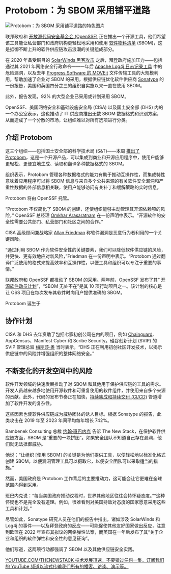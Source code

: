 # Protobom：为 SBOM 采用铺平道路

![Protobom：为 SBOM 采用铺平道路的特色图片](https://cdn.thenewstack.io/media/2024/04/36d606ce-lili-popper-lu15z1m_kfm-unsplash-1-1024x575.jpg)

联邦政府和 [开放源代码安全基金会 (OpenSSF)](https://openssf.org/) 正在推出一个开源工具，他们希望该工具能让私营部门和政府机构更轻松地采用和使用 [软件物料清单](https://thenewstack.io/one-click-sbom-for-your-kubernetes-clusters-with-palette/) (SBOM)，这是抵御不断上升的软件供应链攻击浪潮的关键组成部分。

在 2020 年备受瞩目的 [SolarWinds 黑客攻击](https://thenewstack.io/lessons-learned-from-2021-software-supply-chain-attacks/) 之后，拜登政府施加压力——包括通过其 2021 年网络安全行政命令——一年后 [Apache Log4j 日志记录工具](https://thenewstack.io/log4j-why-organizations-are-failing-to-remediate-this-risk/) 中的危险漏洞，以及去年 [Progress Software 的 MOVEit](https://www.cybersecuritydive.com/news/progress-software-moveit-meltdown/703659/) 文件传输工具的大规模利用，帮助加速了企业对 SBOM 的采用，根据供应链优化软件供应商 [Sonatype](https://www.sonatype.com/resources/white-paper-2023-sbom-survey-report) 的一份报告，美国和英国四分之三的组织自实施以来一直在使用 SBOM。

此外，报告发现，92% 的大型企业已采用或计划采用 SBOM。

OpenSSF、美国网络安全和基础设施安全局 (CISA) 以及国土安全部 (DHS) 内的一个办公室表示，这也推动了 IT 供应商推出无数 SBOM 数据格式和识别方案，从而造成了一个分散的市场，让组织难以对所有选项进行分类。

## 介绍 Protobom

这三个组织——包括国土安全部的科学技术局 (S&T)——本周 [推出了 Protobom](https://openssf.org/press-release/2024/04/16/cisa-dhs-st-and-openssf-announce-global-launch-of-software-supply-chain-open-source-project/)，这是一个开源产品，可以集成到商业和开源应用程序中，使用户能够更轻松、更便宜地生成、读取和翻译多种数据格式的 SBOM。

组织表示，Protobom 管理各种数据格式的能力有助于推动互操作性，而集成特性意味着应用程序可以将 SBOM 信息与来自多个公共来源的有关软件安全漏洞和严重性数据的外部信息相关联，使用户能够访问有关补丁和缓解策略的实时信息。

Protobom 将由 OpenSSF 托管。

“Protobom 不仅简化了 SBOM 的创建，还使组织能够主动管理其开源依赖项的风险，” OpenSSF 总经理 [Omkhar Arasaratnam](https://www.linkedin.com/in/omkhar/) 在一份声明中表示。“开源软件的安全性需要公共部门、私营部门和社区之间的合作。”

CISA 高级顾问兼战略家 [Allan Friedman](https://www.linkedin.com/in/allanafriedman/) 称软件漏洞是恶意行为者利用的一个关键风险。

“通过利用 SBOM 作为软件安全性的关键要素，我们可以降低软件供应链的风险，并更快、更有效地应对新风险，”Friedman 在一份声明中表示。“Protobom 通过翻译广泛使用的格式来提高效率和互操作性，以便工具和组织可以专注于重要的事情。”

联邦政府和 OpenSSF 都推动了 SBOM 的采用。两年前，OpenSSF 发布了其“ [开源软件动员计划](https://8112310.fs1.hubspotusercontent-na1.net/hubfs/8112310/OpenSSF/OSS%20Mobilization%20Plan.pdf?utm_referrer=https%3A%2F%2Fopenssf.org%2F)”，“SBOM 无处不在”是其 10 项行动项目之一。该计划的核心是让 OSS 项目在每次发布其软件时向用户提供准确的 SBOM。

Protobom 诞生于
## 协作计划

CISA 和 DHS 去年资助了包括七家初创公司在内的项目，例如 [Chainguard](https://www.chainguard.dev/?utm_content=inline+mention)、AppCensus、Manifest Cyber 和 Scribe Security。硅谷创新计划 (SVIP) 的 SVIP 管理总监 [梅丽莎·奥](https://www.linkedin.com/in/melissa-oh/) 当时表示，“DHS 正在利用初创社区开发技术，以揭示供应链中的风险并增强组织的整体网络安全。”

## 不断变化的开发空间中的风险

软件开发领域的快速发展推动了对 SBOM 和其他用于保护供应链的工具的需求。开发人员越来越多地使用开源软件和可重复使用的软件组件，并使用来自多个来源的贡献。此外，代码的发布节奏正在加快，[持续集成和持续交付 (CI/CD)](https://thenewstack.io/ci-cd/) 管道增加了软件开发的复杂性。

这些因素也使软件供应链成为威胁团体的诱人目标。根据 Sonatype 的报告，此类攻击在 2019 年至 2023 年间平均每年增长 742%。

Bambenek Consulting 总裁 [约翰·班巴内克](https://www.linkedin.com/in/johnbambenek/) 告诉 The New Stack，在保护软件供应链方面，SBOM 是“重要的一块拼图”。如果安全团队不知道自己存在漏洞，他们就无法抵御威胁。

他说：“让组织 [使用 SBOM] 的关键是为他们提供工具，以便轻松地以标准化格式创建 SBOM，以便漏洞管理工具可以摄取它，以便安全团队可以采取适当的措施。”

然而，美国政府是 Protobom 工作背后的主要推动力，这可能会让它更难在全球范围内得到采用。

班巴内克说：“每当美国政府推动议程时，世界其他地区往往会持怀疑态度。”“这种怀疑也不是完全没有道理。例如，很难看到对美国持敌对态度的国家愿意采用这些工具和计划。”

尽管如此，Sonatype 研究人员在他们的报告中指出，诸如涉及 SolarWinds 和 Log4j 的事件——以及拜登政府的反应——可能促使其他友好国家做出反应，注意到欧盟在 2022 年宣布其拟议的网络弹性法案，而英国在一年后发布了其“关于企业和组织的软件弹性和安全性的意见征询”。

他们写道，这两项行动都强调了 SBOM 以及其他供应链安全实践。

[
YOUTUBE.COM/THENEWSTACK
技术发展迅速，不要错过任何一集。订阅我们的 YouTube
频道以流式传输我们所有的播客、访谈、演示等。
](https://youtube.com/thenewstack?sub_confirmation=1)